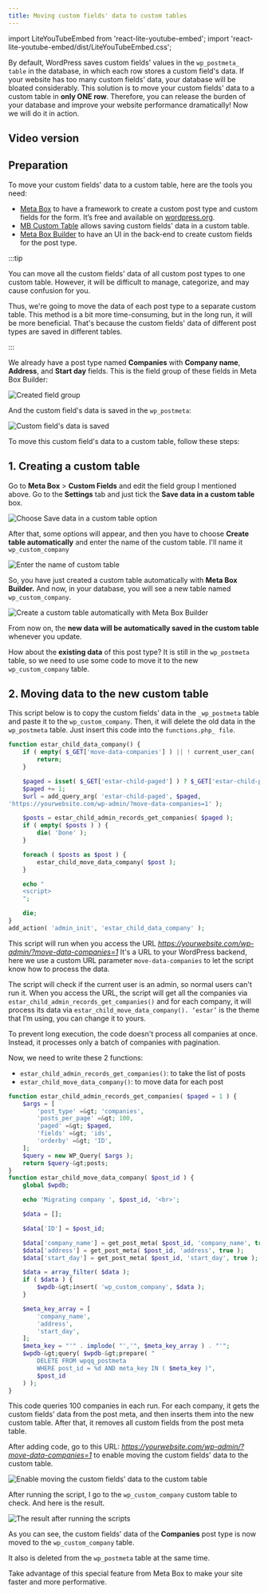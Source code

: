 ```yaml
---
title: Moving custom fields' data to custom tables
---
```

import LiteYouTubeEmbed from 'react-lite-youtube-embed';
import 'react-lite-youtube-embed/dist/LiteYouTubeEmbed.css';

By default, WordPress saves custom fields' values in the `wp_postmeta_ table` in the database, in which each row stores a custom field's data. If your website has too many custom fields' data, your database will be bloated considerably. This solution is to move your custom fields' data to a custom table in **only ONE row**. Therefore, you can release the burden of your database and improve your website performance dramatically! Now we will do it in action.

## Video version

<LiteYouTubeEmbed id='JaEvtYa4Hcg' />

## Preparation

To move your custom fields' data to a custom table, here are the tools you need:

* <a href="https://metabox.io/">Meta Box</a> to have a framework to create a custom post type and custom fields for the form. It’s free and available on <a href="https://wordpress.org/plugins/meta-box">wordpress.org</a>.
* <a href="https://metabox.io/plugins/mb-custom-table/">MB Custom Table</a> allows saving custom fields' data in a custom table.
* <a href="https://metabox.io/plugins/meta-box-builder/">Meta Box Builder</a> to have an UI in the back-end to create custom fields for the post type.


:::tip

You can move all the custom fields' data of all custom post types to one custom table. However, it will be difficult to manage, categorize, and may cause confusion for you.

Thus, we're going to move the data of each post type to a separate custom table. This method is a bit more time-consuming, but in the long run, it will be more beneficial. That's because the custom fields' data of different post types are saved in different tables.

:::


We already have a post type named **Companies** with **Company name**, **Address**, and **Start day** fields. This is the field group of these fields in Meta Box Builder:

![Created field group](https://i.imgur.com/8lqOR5J.png)

And the custom field's data is saved in the `wp_postmeta`:

![Custom field's data is saved](https://i.imgur.com/gKgFnIH.png)

To move this custom field's data to a custom table, follow these steps:

## 1. Creating a custom table

Go to **Meta Box** &gt; **Custom Fields** and edit the field group I mentioned above. Go to the **Settings** tab and just tick the **Save data in a custom table** box.

![Choose Save data in a custom table option](https://i.imgur.com/MkML1on.png)

After that, some options will appear, and then you have to choose **Create table automatically** and enter the name of the custom table. I'll name it `wp_custom_company`

![Enter the name of custom table](https://i.imgur.com/fk6gt7A.png)

So, you have just created a custom table automatically with **Meta Box Builder.** And now, in your database, you will see a new table named `wp_custom_company`.

![Create a custom table automatically with Meta Box Builder](https://i.imgur.com/F6AI9Cv.png)

From now on, the **new data will be automatically saved in the custom table** whenever you update.

How about the **existing data** of this post type? It is still in the `wp_postmeta` table, so we need to use some code to move it to the new `wp_custom_company` table.

## 2. Moving data to the new custom table

This script below is to copy the custom fields' data in the `_wp_postmeta` table and paste it to the `wp_custom_company`. Then, it will delete the old data in the `wp_postmeta` table. Just insert this code into the `functions.php_ file`.

```php
function estar_child_data_company() {
    if ( empty( $_GET['move-data-companies'] ) || ! current_user_can( 'manage_options' ) ) {
        return;
    }

    $paged = isset( $_GET['estar-child-paged'] ) ? $_GET['estar-child-paged'] : 0;
    $paged += 1;
    $url = add_query_arg( 'estar-child-paged', $paged,
'https://yourwebsite.com/wp-admin/?move-data-companies=1' );

    $posts = estar_child_admin_records_get_companies( $paged );
    if ( empty( $posts ) ) {
        die( 'Done' );
    }

    foreach ( $posts as $post ) {
        estar_child_move_data_company( $post );
    }

    echo "
    <script>
    ";

    die;
}
add_action( 'admin_init', 'estar_child_data_company' );

```

This script will run when you access the URL *https://yourwebsite.com/wp-admin/?move-data-companies=1* It's a URL to your WordPress backend, here we use a custom URL parameter `move-data-companies` to let the script know how to process the data.

The script will check if the current user is an admin, so normal users can't run it. When you access the URL, the script will get all the companies via `estar_child_admin_records_get_companies()` and for each company, it will process its data via `estar_child_move_data_company(). ‘estar’` is the theme that I’m using, you can change it to yours.

To prevent long execution, the code doesn't process all companies at once. Instead, it processes only a batch of companies with pagination.

Now, we need to write these 2 functions:

* `estar_child_admin_records_get_companies()`: to take the list of posts
* `estar_child_move_data_company()`: to move data for each post

```php
function estar_child_admin_records_get_companies( $paged = 1 ) {
    $args = [
        'post_type' =&gt; 'companies',
        'posts_per_page' =&gt; 100,
        'paged' =&gt; $paged,
        'fields' =&gt; 'ids',
        'orderby' =&gt; 'ID',
    ];
    $query = new WP_Query( $args );
    return $query-&gt;posts;
}
function estar_child_move_data_company( $post_id ) {
    global $wpdb;

    echo 'Migrating company ', $post_id, '<br>';

    $data = [];

    $data['ID'] = $post_id;

    $data['company_name'] = get_post_meta( $post_id, 'company_name', true );
    $data['address'] = get_post_meta( $post_id, 'address', true );
    $data['start_day'] = get_post_meta( $post_id, 'start_day', true );

    $data = array_filter( $data );
    if ( $data ) {
        $wpdb-&gt;insert( 'wp_custom_company', $data );
    }

    $meta_key_array = [
        'company_name',
        'address',
        'start_day',
    ];
    $meta_key = "'" . implode( "','", $meta_key_array ) . "'";
    $wpdb-&gt;query( $wpdb-&gt;prepare( "
        DELETE FROM wpqq_postmeta
        WHERE post_id = %d AND meta_key IN ( $meta_key )",
        $post_id
    ) );
}

```

This code queries 100 companies in each run. For each company, it gets the custom fields' data from the post meta, and then inserts them into the new custom table. After that, it removes all custom fields from the post meta table.

After adding code, go to this URL: *https://yourwebsite.com/wp-admin/?move-data-companies=1* to enable moving the custom fields' data to the custom table.

![Enable moving the custom fields' data to the custom table](https://i.imgur.com/RlNZRFS.png)

After running the script, I go to the `wp_custom_company` custom table to check. And here is the result.

![The result after running the scripts](https://i.imgur.com/5c1EPna.png)

As you can see, the custom fields' data of the **Companies** post type is now moved to the `wp_custom_company` table.

It also is deleted from the `wp_postmeta` table at the same time.

Take advantage of this special feature from Meta Box to make your site faster and more performative.
